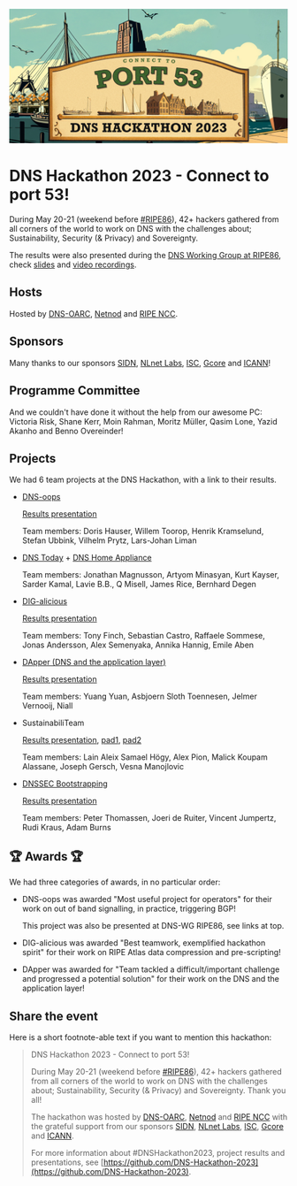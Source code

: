 ![DNS Hackathon 2023](/Netnod-Hackathon-Banner-1-1200x580.jpg)

# DNS Hackathon 2023 - Connect to port 53!

During May 20-21 (weekend before [#RIPE86](https://ripe86.ripe.net/)), 42+ hackers gathered from all corners of the world to work on DNS with the challenges about; Sustainability, Security (& Privacy) and Sovereignty.

The results were also presented during the [DNS Working Group at RIPE86](https://ripe86.ripe.net/programme/meeting-plan/dns-wg/), check [slides](https://ripe86.ripe.net/wp-content/uploads/presentations/124-port53-hackathon-dns-oops-spuaur5ebpbb3g67hs3fms1epy.pdf) and [video recordings](https://ripe86.ripe.net/archives/video/1082).

## Hosts

Hosted by [DNS-OARC](https://www.dns-oarc.net/), [Netnod](https://www.netnod.se/) and [RIPE NCC](https://www.ripe.net/).

## Sponsors

Many thanks to our sponsors [SIDN](https://www.sidn.nl/), [NLnet Labs](https://nlnetlabs.nl/), [ISC](https://www.isc.org/), [Gcore](https://gcore.com/) and [ICANN](https://www.icann.org/)!

## Programme Committee

And we couldn't have done it without the help from our awesome PC: Victoria Risk, Shane Kerr, Moin Rahman, Moritz Müller, Qasim Lone, Yazid Akanho and Benno Overeinder!

## Projects

We had 6 team projects at the DNS Hackathon, with a link to their results.

- [DNS-oops](https://github.com/DNS-Hackathon-2023/DNS-oops)

  [Results presentation](https://github.com/DNS-Hackathon-2023/DNS-oops/blob/main/presentation/hackathon-dns-oops.pdf)

  Team members: Doris Hauser, Willem Toorop, Henrik Kramselund, Stefan Ubbink, Vilhelm Prytz, Lars-Johan Liman

- [DNS Today](https://github.com/DNS-Hackathon-2023/DNS-Today) + [DNS Home Appliance](https://github.com/DNS-Hackathon-2023/DNS-Home-Appliance)

  Team members: Jonathan Magnusson, Artyom Minasyan, Kurt Kayser, Sarder Kamal, Lavie B.B., Q Misell, James Rice, Bernhard Degen

- [DIG-alicious](https://github.com/DNS-Hackathon-2023/diggin-in)

  [Results presentation](https://github.com/DNS-Hackathon-2023/diggin-in/blob/main/diglicious-hackathon-2023.pdf)

  Team members: Tony Finch, Sebastian Castro, Raffaele Sommese, Jonas Andersson, Alex Semenyaka, Annika Hannig, Emile Aben

- [DApper (DNS and the application layer)](https://github.com/DNS-Hackathon-2023/DApper)

  [Results presentation](https://github.com/DNS-Hackathon-2023/DApper/blob/main/DApper.pdf)

  Team members: Yuang Yuan, Asbjoern Sloth Toennesen, Jelmer Vernooij, Niall

- SustainabiliTeam

  [Results presentation](https://github.com/DNS-Hackathon-2023/.github/files/11524710/SustainabilitTeam-presentationfinalfinal2nowreallydone_FINAL.pdf), [pad1](https://pad.chalec.org/p/a129ripe-86-hackathon), [pad2](https://pad.chalec.org/p/a129ripe-86-hackathonpapercopy)

  Team members: Lain Aleix Samael Högy, Alex Pion, Malick Koupam Alassane, Joseph Gersch, Vesna Manojlovic

- [DNSSEC Bootstrapping](https://github.com/DNS-Hackathon-2023/DNSSEC-Bootstrapping)

  [Results presentation](https://github.com/DNS-Hackathon-2023/DNSSEC-Bootstrapping/blob/main/Presentation.pdf)

  Team members: Peter Thomassen, Joeri de Ruiter, Vincent Jumpertz, Rudi Kraus, Adam Burns

## 🏆️ Awards 🏆️

We had three categories of awards, in no particular order:

- DNS-oops was awarded "Most useful project for operators" for their work on out of band signalling, in practice, triggering BGP!

  This project was also be presented at DNS-WG RIPE86, see links at top.

- DIG-alicious was awarded "Best teamwork, exemplified hackathon spirit" for their work on RIPE Atlas data compression and pre-scripting!

- DApper was awarded for "Team tackled a difficult/important challenge and progressed a potential solution" for their work on the DNS and the application layer!

## Share the event

Here is a short footnote-able text if you want to mention this hackathon:

> DNS Hackathon 2023 - Connect to port 53!
>
> During May 20-21 (weekend before [#RIPE86](https://ripe86.ripe.net/)), 42+ hackers gathered from all corners of the world to work on DNS with the challenges about; Sustainability, Security (& Privacy) and Sovereignty. Thank you all!
>
> The hackathon was hosted by [DNS-OARC](https://www.dns-oarc.net/), [Netnod](https://www.netnod.se/) and [RIPE NCC](https://www.ripe.net/) with the grateful support from our sponsors [SIDN](https://www.sidn.nl/), [NLnet Labs](https://nlnetlabs.nl/), [ISC](https://www.isc.org/), [Gcore](https://gcore.com/) and [ICANN](https://www.icann.org/).
>
> For more information about #DNSHackathon2023, project results and presentations, see [https://github.com/DNS-Hackathon-2023](https://github.com/DNS-Hackathon-2023).
